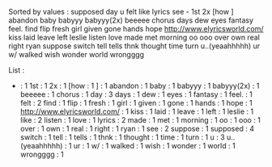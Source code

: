 Sorted by values :
supposed day u felt like lyrics see - 1st 2x [how ] abandon baby babyyy babyyy(2x) beeeee chorus days dew eyes fantasy feel. find flip fresh girl given gone hands hope http://www.elyricsworld.com/ kiss laid leave left leslie listen love made met morning oo ooo over own real right ryan suppose switch tell tells thnk thought time turn u..(yeaahhhhh) ur w/ walked wish wonder world wrongggg 

List :
- : 1
1st : 1
2x : 1
[how : 1
] : 1
abandon : 1
baby : 1
babyyy : 1
babyyy(2x) : 1
beeeee : 1
chorus : 1
day : 3
days : 1
dew : 1
eyes : 1
fantasy : 1
feel. : 1
felt : 2
find : 1
flip : 1
fresh : 1
girl : 1
given : 1
gone : 1
hands : 1
hope : 1
http://www.elyricsworld.com/ : 1
kiss : 1
laid : 1
leave : 1
left : 1
leslie : 1
like : 2
listen : 1
love : 1
lyrics : 2
made : 1
met : 1
morning : 1
oo : 1
ooo : 1
over : 1
own : 1
real : 1
right : 1
ryan : 1
see : 2
suppose : 1
supposed : 4
switch : 1
tell : 1
tells : 1
thnk : 1
thought : 1
time : 1
turn : 1
u : 3
u..(yeaahhhhh) : 1
ur : 1
w/ : 1
walked : 1
wish : 1
wonder : 1
world : 1
wrongggg : 1
